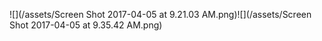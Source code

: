 ![](/assets/Screen Shot 2017-04-05 at 9.21.03 AM.png)![](/assets/Screen Shot 2017-04-05 at 9.35.42 AM.png)

